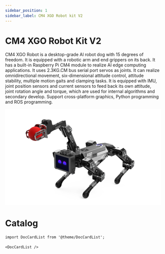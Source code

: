```yaml
---
sidebar_position: 1
sidebar_label: CM4 XGO Robot kit V2
---
```


# CM4 XGO Robot Kit V2

CM4 XGO Robot is a desktop-grade Al robot dog with 15 degrees of freedom. It is equipped with a robotic arm and end grippers on its back. It has a built-in Raspberry Pi CM4 module to realize AI edge computing applications. It uses 2.3KG.CM bus serial port servos as joints. It can realize omnidirectional movement, six-dimensional attitude control, attitude stability, multiple motion gaits and clamping tasks. It is equipped with IMU, joint position sensors and current sensors to feed back its own attitude, joint rotation angle and torque, which are used for internal algorithms and secondary develop. Support cross-platform graphics, Python programming and ROS programming.


![](./images/cm4-xgo-index.png)


# Catalog

```mdx-code-block
import DocCardList from '@theme/DocCardList';

<DocCardList />
```
